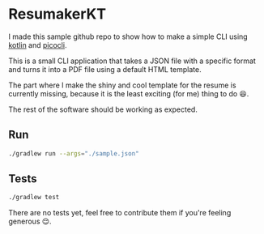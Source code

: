 [picocli]: https://picocli.info/
[kotlin]: https://kotlinlang.org/

# ResumakerKT

I made this sample github repo to show how to make a simple CLI using [kotlin] and [picocli].

This is a small CLI application that takes a JSON file with a specific format and turns it into a PDF file using a default HTML template.

The part where I make the shiny and cool template for the resume is currently missing, because it is the least exciting (for me) thing to do 😆.

The rest of the software should be working as expected.

## Run

```bash
./gradlew run --args="./sample.json"
```

## Tests

```bash
./gradlew test
```

There are no tests yet, feel free to contribute them if you're feeling generous 😌.
